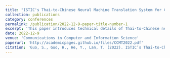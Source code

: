 ```yaml
---
title: "ISTIC's Thai-to-Chinese Neural Machine Translation System for CCMT' 2022"
collection: publications
category: conferences
permalink: /publication/2022-12-9-paper-title-number-1
excerpt: 'This paper introduces technical details of Thai-to-Chinese neural machine translation system of Institute of Scientific and Technical Information of China (ISTIC) for the 18th China Conference on Machine Translation (CCMT’ 2022). ISTIC participated in a low resource evaluation task: Thai-to-Chinese MT task, securing first place. The paper mainly illuminates its system framework based on Transformer, data preprocessing meth-ods and some strategies adopted in this system. In addition, the paper evaluates the system performance under different methods.'
date: 2022-12-9
venue: 'Communications in Computer and Information Science'
paperurl: 'http://academicpages.github.io/files/CCMT2022.pdf'
citation: 'Guo, S., Guo, H., He, Y., Lan, T. (2022). ISTIC’s Thai-to-Chinese Neural Machine Translation System for CCMT’ 2022. In: Xiao, T., Pino, J. (eds) Machine Translation. CCMT 2022. Communications in Computer and Information Science, vol 1671. Springer, Singapore. https://doi.org/10.1007/978-981-19-7960-6_16'
---
```

